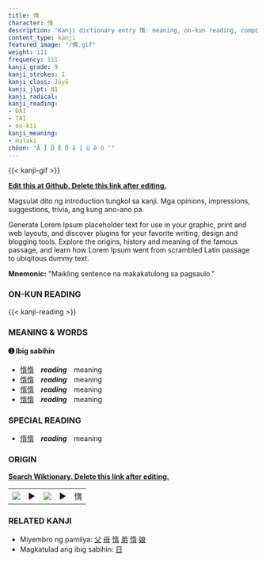 ```yaml
---
title: 惰
character: 惰
description: "Kanji dictionary entry 惰: meaning, on-kun reading, compounds, origin, related kanji"
content_type: kanji
featured_image: "/惰.gif"
weight: 111
frequency: 111
kanji_grade: 9
kanji_strokes: 1
kanji_class: Jōyō
kanji_jlpt: N1
kanji_radical: 
kanji_reading: 
- DAI
- TAI
- oo-kii
kanji_meaning:
- malaki
chōon: "Ā Ī Ū Ē Ō ā ī ū ē ō ’"
---
```

[//]: # (Don't edit the line below. Kanji animated GIF code is automatically generated.)
{{< kanji-gif >}}

[//]: # (Edit below this line.)

**[Edit this at Github. Delete this link after editing.](https://github.com/tim0g/tim/tree/main/content/kanji/惰/index.md)**

Magsulat dito ng introduction tungkol sa kanji. Mga opinions, impressions, suggestions, trivia, ang kung ano-ano pa.

Generate Lorem Ipsum placeholder text for use in your graphic, print and web layouts, and discover plugins for your favorite writing, design and blogging tools. Explore the origins, history and meaning of the famous passage, and learn how Lorem Ipsum went from scrambled Latin passage to ubiqitous dummy text.
 
**Mnemonic:** "Maikling sentence na makakatulong sa pagsaulo."

### ON-KUN READING

[//]: # (Don't edit the line below. ON-KUN READING code is automatically generated.)
{{< kanji-reading >}}

### MEANING & WORDS

#### ➊ **Ibig sabihin**
  - [惰](../惰)[惰](../惰)　***reading***　meaning
  - [惰](../惰)[惰](../惰)　***reading***　meaning
  - [惰](../惰)[惰](../惰)　***reading***　meaning
  - [惰](../惰)[惰](../惰)　***reading***　meaning

### SPECIAL READING
  - [惰](../惰)[惰](../惰)　***reading***　meaning

### ORIGIN

**[Search Wiktionary. Delete this link after editing.](https://wiktionary.org/wiki/惰)**
<table class="kanji-table"><tr><td>
<img src="60px-惰-bronze.svg.png">
</td><td>▶</td><td>
<img src="60px-惰-oracle.svg.png">
</td><td>▶</td>
<td class="kanji-origin">惰</td>
</tr></table>

### RELATED KANJI
- Miyembro ng pamilya: [父](../父) [母](../母) [惰](../惰) [弟](../弟) [惰](../惰) [娘](../娘)
- Magkatulad ang ibig sabihin: [日](../日)
